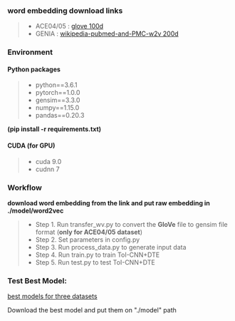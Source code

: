 ### word embedding download links
>- ACE04/05 : [glove 100d](https://drive.google.com/open?id=1qDmFF0bUKHt5GpANj7jCUmDXgq50QJKw)
>- GENIA : [wikipedia-pubmed-and-PMC-w2v 200d](http://evexdb.org/pmresources/vec-space-models/wikipedia-pubmed-and-PMC-w2v.bin)

### Environment
#### Python packages
>- python==3.6.1
>- pytorch==1.0.0
>- gensim==3.3.0
>- numpy==1.15.0
>- pandas==0.20.3

**(pip install -r requirements.txt)**

#### CUDA (for GPU)
>- cuda 9.0
>- cudnn 7


### Workflow

**download word embedding from the link and put raw embedding in ./model/word2vec**

>- Step 1. Run transfer_wv.py to convert the **GloVe** file to gensim file format (**only for ACE04/05 dataset**)
>- Step 2. Set parameters in config.py
>- Step 3. Run process_data.py to generate input data
>- Step 4. Run train.py to train ToI-CNN+DTE
>- Step 5. Run test.py to test ToI-CNN+DTE

### Test Best Model:
[best models for three datasets](https://drive.google.com/open?id=1Mmn7SsCMpuMrwJfowLZ75Jb6gleVIjTJ)

Download the best model and put them on "./model" path

